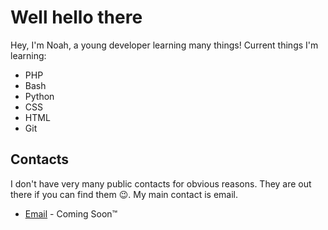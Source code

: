 # Well hello there

Hey, I'm Noah, a young developer learning many things! Current things I'm learning:

- PHP
- Bash
- Python
- CSS
- HTML
- Git

## Contacts

I don't have very many public contacts for obvious reasons. They are out there if you can find them :wink:. My main contact is email.
- [Email](mailto:noah@noah.snowa.tech) - Coming Soon:tm:

<!--
**NoahSnowa/NoahSnowa** is a ✨ _special_ ✨ repository because its `README.md` (this file) appears on your GitHub profile.

Here are some ideas to get you started:

- 🔭 I’m currently working on ...
- 🌱 I’m currently learning ...
- 👯 I’m looking to collaborate on ...
- 🤔 I’m looking for help with ...
- 💬 Ask me about ...
- 📫 How to reach me: ...
- 😄 Pronouns: ...
- ⚡ Fun fact: ...
-->
